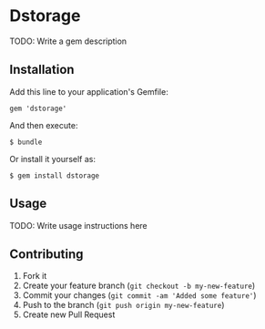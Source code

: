 # Dstorage

TODO: Write a gem description

## Installation

Add this line to your application's Gemfile:

    gem 'dstorage'

And then execute:

    $ bundle

Or install it yourself as:

    $ gem install dstorage

## Usage

TODO: Write usage instructions here

## Contributing

1. Fork it
2. Create your feature branch (`git checkout -b my-new-feature`)
3. Commit your changes (`git commit -am 'Added some feature'`)
4. Push to the branch (`git push origin my-new-feature`)
5. Create new Pull Request
